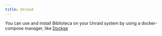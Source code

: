 ```yaml
---
title: Unraid
---
```

You can use and install Biblioteca on your Unraid system by using a docker-compose manager, like 
[Dockge](https://github.com/louislam/dockge)